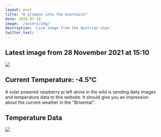 ```yaml
---
layout: post
title: "A glimpse into the mountains"
date: 2020-07-16
image: '/assets/img/'
description: 'Live image from the Austrian alps'
twitter_text: ' '
---
```

## Latest image from 28 November 2021 at 15:10
<div class="huette">
  <div class="huette-image">
    <img src="{{ "/assets/img/huette.jpg" | prepend: site.baseurl }}">
  </div>
  <div class="huette-text">
        <h2>Current Temperature: -4.5°C</h2>
        <p>A solar powered raspberry pi left alone in the wild is sending daily images and temperature data to this website. It should give you an impression about the current weather in the "Brixental".</p>

  </div>
</div>

## Temperature Data
<div class="plot-full">
  <img src="{{ "/assets/img/temp_plot.png" | prepend: site.baseurl }}">
</div>
